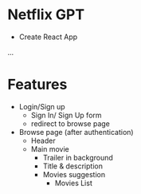 # Netflix GPT

- Create React App

...

# Features

- Login/Sign up
  - Sign In/ Sign Up form
  - redirect to browse page
- Browse page (after authentication)
  - Header
  - Main movie
    - Trailer in background
    - Title & description
    - Movies suggestion
      - Movies List
